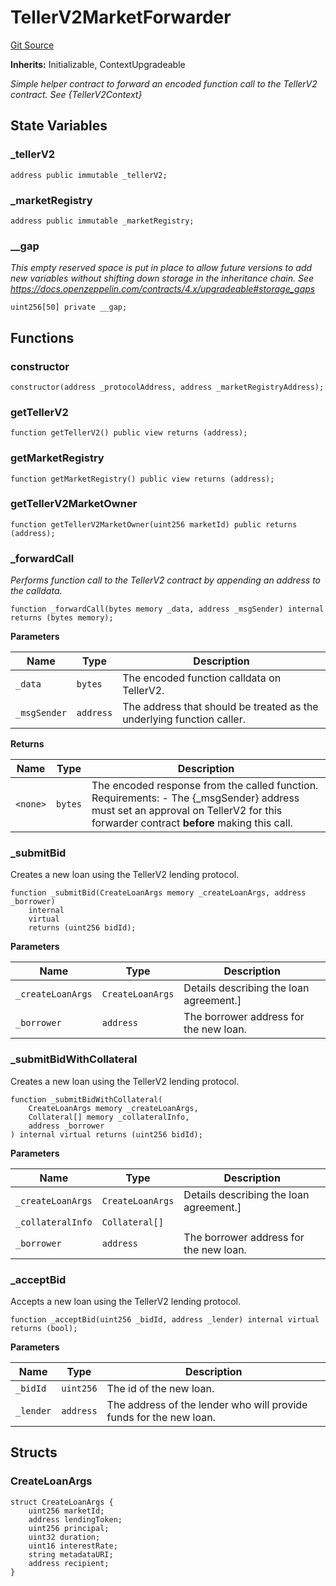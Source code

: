 # TellerV2MarketForwarder
[Git Source](https://github.com/teller-protocol/teller-protocol-v2/blob/991530423d15c8e2846d3c24bb6245b3416dd233/contracts/TellerV2MarketForwarder.sol)

**Inherits:**
Initializable, ContextUpgradeable

*Simple helper contract to forward an encoded function call to the TellerV2 contract. See {TellerV2Context}*


## State Variables
### _tellerV2

```solidity
address public immutable _tellerV2;
```


### _marketRegistry

```solidity
address public immutable _marketRegistry;
```


### __gap
*This empty reserved space is put in place to allow future versions to add new
variables without shifting down storage in the inheritance chain.
See https://docs.openzeppelin.com/contracts/4.x/upgradeable#storage_gaps*


```solidity
uint256[50] private __gap;
```


## Functions
### constructor


```solidity
constructor(address _protocolAddress, address _marketRegistryAddress);
```

### getTellerV2


```solidity
function getTellerV2() public view returns (address);
```

### getMarketRegistry


```solidity
function getMarketRegistry() public view returns (address);
```

### getTellerV2MarketOwner


```solidity
function getTellerV2MarketOwner(uint256 marketId) public returns (address);
```

### _forwardCall

*Performs function call to the TellerV2 contract by appending an address to the calldata.*


```solidity
function _forwardCall(bytes memory _data, address _msgSender) internal returns (bytes memory);
```
**Parameters**

|Name|Type|Description|
|----|----|-----------|
|`_data`|`bytes`|The encoded function calldata on TellerV2.|
|`_msgSender`|`address`|The address that should be treated as the underlying function caller.|

**Returns**

|Name|Type|Description|
|----|----|-----------|
|`<none>`|`bytes`|The encoded response from the called function. Requirements: - The {_msgSender} address must set an approval on TellerV2 for this forwarder contract __before__ making this call.|


### _submitBid

Creates a new loan using the TellerV2 lending protocol.


```solidity
function _submitBid(CreateLoanArgs memory _createLoanArgs, address _borrower)
    internal
    virtual
    returns (uint256 bidId);
```
**Parameters**

|Name|Type|Description|
|----|----|-----------|
|`_createLoanArgs`|`CreateLoanArgs`|Details describing the loan agreement.]|
|`_borrower`|`address`|The borrower address for the new loan.|


### _submitBidWithCollateral

Creates a new loan using the TellerV2 lending protocol.


```solidity
function _submitBidWithCollateral(
    CreateLoanArgs memory _createLoanArgs,
    Collateral[] memory _collateralInfo,
    address _borrower
) internal virtual returns (uint256 bidId);
```
**Parameters**

|Name|Type|Description|
|----|----|-----------|
|`_createLoanArgs`|`CreateLoanArgs`|Details describing the loan agreement.]|
|`_collateralInfo`|`Collateral[]`||
|`_borrower`|`address`|The borrower address for the new loan.|


### _acceptBid

Accepts a new loan using the TellerV2 lending protocol.


```solidity
function _acceptBid(uint256 _bidId, address _lender) internal virtual returns (bool);
```
**Parameters**

|Name|Type|Description|
|----|----|-----------|
|`_bidId`|`uint256`|The id of the new loan.|
|`_lender`|`address`|The address of the lender who will provide funds for the new loan.|


## Structs
### CreateLoanArgs

```solidity
struct CreateLoanArgs {
    uint256 marketId;
    address lendingToken;
    uint256 principal;
    uint32 duration;
    uint16 interestRate;
    string metadataURI;
    address recipient;
}
```

